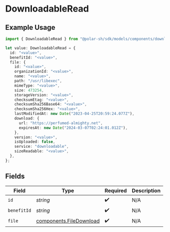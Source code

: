 # DownloadableRead

## Example Usage

```typescript
import { DownloadableRead } from "@polar-sh/sdk/models/components/downloadableread.js";

let value: DownloadableRead = {
  id: "<value>",
  benefitId: "<value>",
  file: {
    id: "<value>",
    organizationId: "<value>",
    name: "<value>",
    path: "/usr/libexec",
    mimeType: "<value>",
    size: 473254,
    storageVersion: "<value>",
    checksumEtag: "<value>",
    checksumSha256Base64: "<value>",
    checksumSha256Hex: "<value>",
    lastModifiedAt: new Date("2023-04-25T20:59:24.077Z"),
    download: {
      url: "https://perfumed-almighty.net",
      expiresAt: new Date("2024-03-07T02:24:01.012Z"),
    },
    version: "<value>",
    isUploaded: false,
    service: "downloadable",
    sizeReadable: "<value>",
  },
};
```

## Fields

| Field                                                              | Type                                                               | Required                                                           | Description                                                        |
| ------------------------------------------------------------------ | ------------------------------------------------------------------ | ------------------------------------------------------------------ | ------------------------------------------------------------------ |
| `id`                                                               | *string*                                                           | :heavy_check_mark:                                                 | N/A                                                                |
| `benefitId`                                                        | *string*                                                           | :heavy_check_mark:                                                 | N/A                                                                |
| `file`                                                             | [components.FileDownload](../../models/components/filedownload.md) | :heavy_check_mark:                                                 | N/A                                                                |